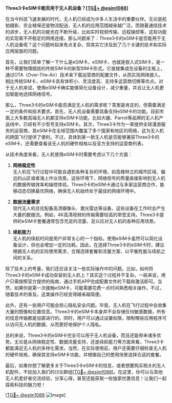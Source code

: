 **Three3卡eSIM卡能否用于无人机设备？[[TG💪+ @esim1088](https://t.me/s/esim1088)]**

在当今科技飞速发展的时代，无人机已经成为许多人生活中的重要伙伴。无论是航拍摄影、农业植保还是物流配送，无人机的应用范围越来越广泛。而随着通信技术的进步，无人机的功能也在不断升级，比如实时视频传输、远程操控等，这些功能的实现离不开稳定的网络连接。那么问题来了：Three3卡的eSIM卡是否能用于无人机设备呢？这个问题听起来有点复杂，但其实它涉及到了几个关键的技术和实际应用层面的问题。

首先，让我们简单了解一下什么是eSIM卡。eSIM卡，也就是嵌入式SIM卡，是一种不需要物理插拔的传统SIM卡的新型SIM卡形式。它直接集成在设备的主板上，通过OTA（Over-The-Air）技术来下载运营商的配置文件，从而实现网络接入。相比传统SIM卡，eSIM卡具有体积小、灵活度高、支持多运营商切换等优点。对于无人机来说，使用eSIM卡确实能够简化设备设计，减少重量，并且让无人机更加智能地选择网络信号。

那么，Three3卡的eSIM卡能否满足无人机的需求呢？答案是肯定的，但需要满足一定的条件和技术要求。首先，无人机设备需要具备支持eSIM卡的功能。目前市面上大多数高端无人机都支持eSIM卡功能，比如大疆、Parrot等品牌的无人机产品线中，已经有不少型号支持eSIM卡。其次，Three3卡作为一家提供全球漫游服务的运营商，其eSIM卡在全球范围内覆盖了多个国家和地区的网络，这为无人机的跨国飞行提供了便利。不过，具体到某一款无人机是否能够兼容Three3卡的eSIM卡，还需要查看该无人机的硬件规格以及官方支持的运营商列表。

从技术角度来看，无人机使用eSIM卡时需要考虑以下几个方面：

1. **网络稳定性**  
   无人机在飞行过程中可能会遇到各种复杂的环境，如高楼林立的城市区域、偏远的山区或者海上作业场景。这些环境下，网络信号的质量直接影响到无人机的数据传输效率和操控体验。Three3卡的eSIM卡通过与多家运营商合作，能够动态切换最优网络，确保无人机始终处于最佳的网络环境中。

2. **数据流量需求**  
   现代无人机往往配备高清摄像头、激光雷达等设备，这些设备在工作时会产生大量的数据流。例如，4K高清视频的传输需要较高的带宽支持。Three3卡提供的eSIM卡套餐通常包含充足的流量，足以应对无人机的各种应用场景。

3. **续航能力**  
   无人机的续航时间是用户非常关心的一个指标。使用eSIM卡虽然可以简化设备设计，但也会增加一定的功耗。因此，在选择Three3卡的eSIM卡时，建议根据无人机的实际使用需求，合理选择套餐和流量方案，以平衡性能与续航之间的关系。

除了技术上的考量，我们还应该关注一些实际操作中的问题。比如，如何将Three3卡的eSIM卡成功安装到无人机上？其实这个过程并不复杂。一般来说，用户只需按照官方提供的指南，通过手机APP完成配置文件的下载和激活即可。当然，如果你是第一次接触eSIM卡，可能需要花费一点时间熟悉相关操作。不过，随着技术的普及，这类操作已经变得越来越简便。

此外，还有一些用户可能会担心隐私安全问题。毕竟，无人机在飞行过程中会收集大量的图像和位置信息。Three3卡的eSIM卡本身并不会存储任何敏感数据，所有的信息传输都是加密进行的。同时，用户可以通过设置权限，限制哪些应用程序可以访问无人机的数据，从而更好地保护个人隐私。

总的来说，Three3卡的eSIM卡完全可以用于无人机设备，而且还能带来诸多优势。无论是从网络稳定性、数据流量支持，还是续航能力等方面来看，Three3卡都能满足无人机的多样化需求。当然，在实际使用前，用户还需要仔细检查无人机的硬件规格，确保其支持eSIM卡功能，并根据自己的使用场景选择合适的套餐。

最后，如果你想了解更多关于Three3卡eSIM卡的信息，或者想要购买相关的无人机配件，不妨加入我们的讨论群组[[TG💪+ @esim1088](https://t.me/s/esim1088)]。在这里，你可以与其他无人机爱好者交流经验，分享心得，甚至还能获取一些独家优惠信息！让我们一起探索科技的魅力吧！

[[TG💪+ @esim1088](https://t.me/s/esim1088) ![Image](https://i.postimg.cc/4NQfJmqS/Snipaste-2025-05-13-00-14-12.png)]